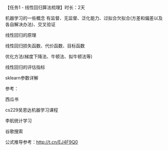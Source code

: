 【任务1 - 线性回归算法梳理】时长：2天

机器学习的一些概念 有监督、无监督、泛化能力、过拟合欠拟合(方差和偏差以及各自解决办法)、交叉验证

线性回归的原理

线性回归损失函数、代价函数、目标函数

优化方法(梯度下降法、牛顿法、拟牛顿法等)

线性回归的评估指标

sklearn参数详解



参考：

西瓜书

cs229吴恩达机器学习课程

李航统计学习

谷歌搜索

公式推导参考：http://t.cn/EJ4F9Q0
